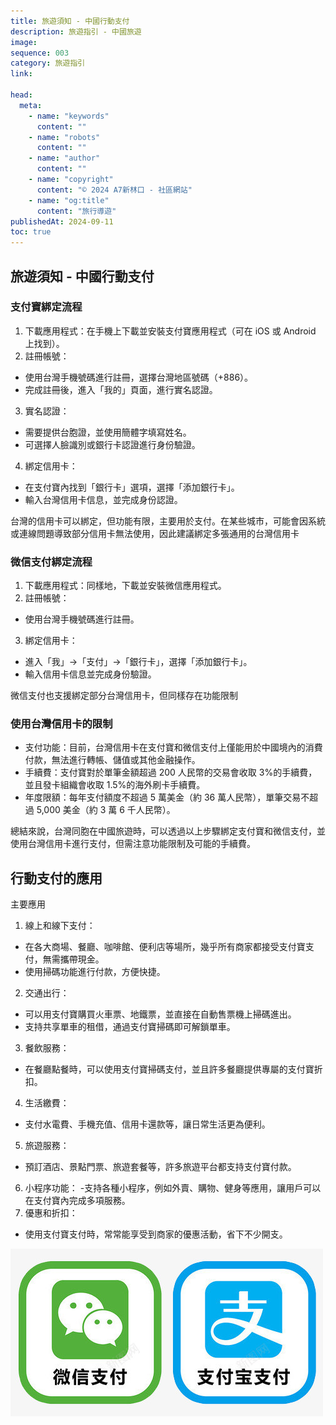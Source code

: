 ```yaml
---
title: 旅遊須知 - 中國行動支付
description: 旅遊指引 - 中國旅遊
image:
sequence: 003
category: 旅遊指引
link:

head:
  meta:
    - name: "keywords"
      content: ""
    - name: "robots"
      content: ""
    - name: "author"
      content: ""
    - name: "copyright"
      content: "© 2024 A7新林口 - 社區網站"
    - name: "og:title"
      content: "旅行導遊"
publishedAt: 2024-09-11
toc: true
---
```


## 旅遊須知 - 中國行動支付

### 支付寶綁定流程

1. 下載應用程式：在手機上下載並安裝支付寶應用程式（可在 iOS 或 Android 上找到）。
2. 註冊帳號：

- 使用台灣手機號碼進行註冊，選擇台灣地區號碼（+886）。
- 完成註冊後，進入「我的」頁面，進行實名認證。

3. 實名認證：

- 需要提供台胞證，並使用簡體字填寫姓名。
- 可選擇人臉識別或銀行卡認證進行身份驗證。

4. 綁定信用卡：

- 在支付寶內找到「銀行卡」選項，選擇「添加銀行卡」。
- 輸入台灣信用卡信息，並完成身份認證。

台灣的信用卡可以綁定，但功能有限，主要用於支付。在某些城市，可能會因系統或連線問題導致部分信用卡無法使用，因此建議綁定多張通用的台灣信用卡

### 微信支付綁定流程

1. 下載應用程式：同樣地，下載並安裝微信應用程式。
2. 註冊帳號：

- 使用台灣手機號碼進行註冊。

3. 綁定信用卡：

- 進入「我」->「支付」->「銀行卡」，選擇「添加銀行卡」。
- 輸入信用卡信息並完成身份驗證。

微信支付也支援綁定部分台灣信用卡，但同樣存在功能限制

### 使用台灣信用卡的限制

- 支付功能：目前，台灣信用卡在支付寶和微信支付上僅能用於中國境內的消費付款，無法進行轉帳、儲值或其他金融操作。
- 手續費：支付寶對於單筆金額超過 200 人民幣的交易會收取 3%的手續費，並且發卡組織會收取 1.5%的海外刷卡手續費。
- 年度限額：每年支付額度不超過 5 萬美金（約 36 萬人民幣），單筆交易不超過 5,000 美金（約 3 萬 6 千人民幣）。

總結來說，台灣同胞在中國旅遊時，可以透過以上步驟綁定支付寶和微信支付，並使用台灣信用卡進行支付，但需注意功能限制及可能的手續費。

## 行動支付的應用

主要應用

1. 線上和線下支付：

- 在各大商場、餐廳、咖啡館、便利店等場所，幾乎所有商家都接受支付寶支付，無需攜帶現金。
- 使用掃碼功能進行付款，方便快捷。

2. 交通出行：

- 可以用支付寶購買火車票、地鐵票，並直接在自動售票機上掃碼進出。
- 支持共享單車的租借，通過支付寶掃碼即可解鎖單車。

3. 餐飲服務：

- 在餐廳點餐時，可以使用支付寶掃碼支付，並且許多餐廳提供專屬的支付寶折扣。

4. 生活繳費：

- 支付水電費、手機充值、信用卡還款等，讓日常生活更為便利。

5. 旅遊服務：

- 預訂酒店、景點門票、旅遊套餐等，許多旅遊平台都支持支付寶付款。

6. 小程序功能： -支持各種小程序，例如外賣、購物、健身等應用，讓用戶可以在支付寶內完成多項服務。
7. 優惠和折扣：

- 使用支付寶支付時，常常能享受到商家的優惠活動，省下不少開支。

![v003-01.jpeg](/images/travel/v003-01.jpeg)
